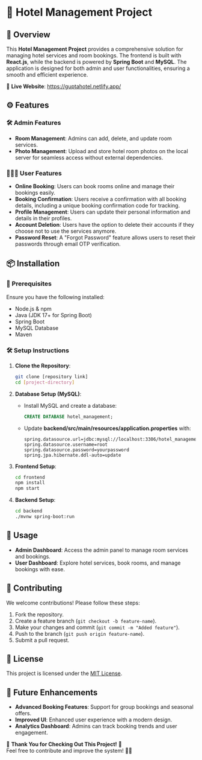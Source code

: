 # 🏨 Hotel Management Project

## 🌟 Overview

This **Hotel Management Project** provides a comprehensive solution for managing hotel services and room bookings. The frontend is built with **React.js**, while the backend is powered by **Spring Boot** and **MySQL**. The application is designed for both admin and user functionalities, ensuring a smooth and efficient experience.

🔗 **Live Website**: https://guptahotel.netlify.app/

## ⚙️ Features

### 🛠️ Admin Features

- **Room Management**: Admins can add, delete, and update room services.
- **Photo Management**: Upload and store hotel room photos on the local server for seamless access without external dependencies.

### 🧑‍🤝‍🧑 User Features

- **Online Booking**: Users can book rooms online and manage their bookings easily.
- **Booking Confirmation**: Users receive a confirmation with all booking details, including a unique booking confirmation code for tracking.
- **Profile Management**: Users can update their personal information and details in their profiles.
- **Account Deletion**: Users have the option to delete their accounts if they choose not to use the services anymore.
- **Password Reset**: A "Forgot Password" feature allows users to reset their passwords through email OTP verification.

## 📦 Installation

### 🔧 Prerequisites

Ensure you have the following installed:
- Node.js & npm
- Java (JDK 17+ for Spring Boot)
- Spring Boot
- MySQL Database
- Maven

### 🛠️ Setup Instructions

1. **Clone the Repository**:
   ```bash
   git clone [repository link]
   cd [project-directory]
   ```

2. **Database Setup (MySQL)**:
   - Install MySQL and create a database:
     ```sql
     CREATE DATABASE hotel_management;
     ```
   - Update **backend/src/main/resources/application.properties** with:
     ```properties
     spring.datasource.url=jdbc:mysql://localhost:3306/hotel_management
     spring.datasource.username=root
     spring.datasource.password=yourpassword
     spring.jpa.hibernate.ddl-auto=update
     ```

3. **Frontend Setup**:
   ```bash
   cd frontend
   npm install
   npm start
   ```

4. **Backend Setup**:
   ```bash
   cd backend
   ./mvnw spring-boot:run
   ```

## 🚀 Usage

- **Admin Dashboard**: Access the admin panel to manage room services and bookings.
- **User Dashboard**: Explore hotel services, book rooms, and manage bookings with ease.

## 🤝 Contributing

We welcome contributions! Please follow these steps:
1. Fork the repository.
2. Create a feature branch (`git checkout -b feature-name`).
3. Make your changes and commit (`git commit -m "Added feature"`).
4. Push to the branch (`git push origin feature-name`).
5. Submit a pull request.

## 📄 License
This project is licensed under the [MIT License](LICENSE.txt).

## 🌱 Future Enhancements

- **Advanced Booking Features**: Support for group bookings and seasonal offers.
- **Improved UI**: Enhanced user experience with a modern design.
- **Analytics Dashboard**: Admins can track booking trends and user engagement.

🙏 **Thank You for Checking Out This Project!** 🚀  
Feel free to contribute and improve the system! 🏨✨
